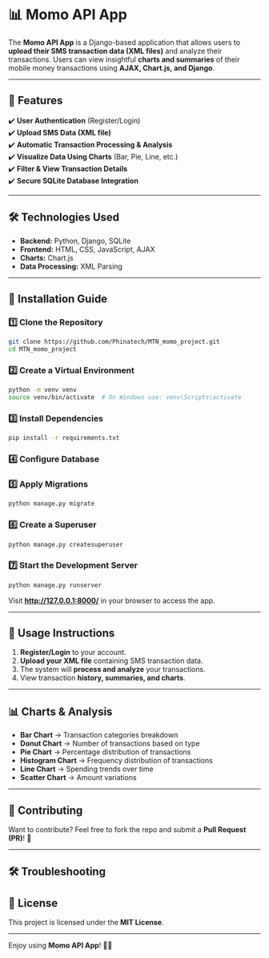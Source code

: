 # **📊 Momo API App**  

The **Momo API App** is a Django-based application that allows users to **upload their SMS transaction data (XML files)** and analyze their transactions. Users can view insightful **charts and summaries** of their mobile money transactions using **AJAX, Chart.js, and Django**.

---

## **🚀 Features**  
✔️ **User Authentication** (Register/Login)  
✔️ **Upload SMS Data (XML file)**  
✔️ **Automatic Transaction Processing & Analysis**  
✔️ **Visualize Data Using Charts** (Bar, Pie, Line, etc.)  
✔️ **Filter & View Transaction Details**  
✔️ **Secure SQLite Database Integration**  

---

## **🛠️ Technologies Used**  

- **Backend:** Python, Django, SQLite  
- **Frontend:** HTML, CSS, JavaScript, AJAX  
- **Charts:** Chart.js  
- **Data Processing:** XML Parsing  

---

## **🔧 Installation Guide**  

### **1️⃣ Clone the Repository**  
```bash
git clone https://github.com/Phinatech/MTN_momo_project.git
cd MTN_momo_project
```

### **2️⃣ Create a Virtual Environment**  
```bash
python -m venv venv
source venv/bin/activate  # On Windows use: venv\Scripts\activate
```

### **3️⃣ Install Dependencies**  
```bash
pip install -r requirements.txt
```

### **4️⃣ Configure Database**

### **5️⃣ Apply Migrations**  
```bash
python manage.py migrate
```

### **6️⃣ Create a Superuser**  
```bash
python manage.py createsuperuser
```

### **7️⃣ Start the Development Server**  

```bash
python manage.py runserver
```
Visit **http://127.0.0.1:8000/** in your browser to access the app.

---

## **📂 Usage Instructions**  

1. **Register/Login** to your account.  
2. **Upload your XML file** containing SMS transaction data.  
3. The system will **process and analyze** your transactions.  
4. View transaction **history, summaries, and charts**.  

---

## **📊 Charts & Analysis**  

- **Bar Chart** → Transaction categories breakdown 
- **Donut Chart** → Number of transactions based on type  
- **Pie Chart** → Percentage distribution of transactions
- **Histogram Chart** → Frequency distribution of transactions  
- **Line Chart** → Spending trends over time  
- **Scatter Chart** → Amount variations  

---

## **🤝 Contributing**  

Want to contribute? Feel free to fork the repo and submit a **Pull Request (PR)**! 🚀  

---

## **🛠️ Troubleshooting**  

## **📜 License**  
This project is licensed under the **MIT License**.  

---

Enjoy using **Momo API App**! 🎉🚀
